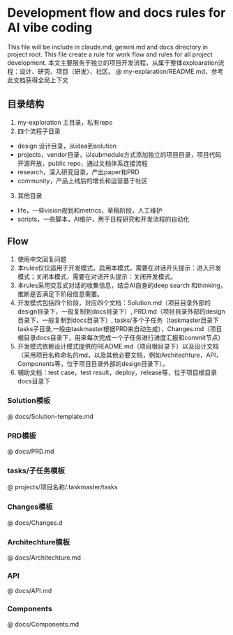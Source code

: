 # Development flow and docs rules for AI vibe coding
This file will be include in claude.md, gemini.md and docs directory in project root.
This file create a rule for work flow and rules for all project development.
本文主要服务于独立的项目开发流程，从属于整体exploaration流程：设计、研究、项目（研发）、社区。
@ my-explaration/README.md，参考此文档获得全局上下文

## 目录结构

1. my-exploration 主目录，私有repo
2. 四个流程子目录
  - design 设计目录，从idea到solution
  - projects，vendor目录，以submodule方式添加独立的项目目录，项目代码开源开放，public repo，通过文档体系连接流程
  - research，深入研究目录，产出paper和PRD
  - community，产品上线后的增长和运营基于社区
3. 其他目录
  - life，一些vision规划和metrics，草稿阶段，人工维护
  - scripts，一些脚本，AI维护，用于日程研究和开发流程的自动化

## Flow
1. 使用中文回复问题
2. 本rules仅仅适用于开发模式，启用本模式，需要在对话开头提示：进入开发模式；关闭本模式，需要在对话开头提示：关闭开发模式。
3. 本rules采用交互式对话的收集信息，结合AI自身的deep search 和thinking，推断是否满足下阶段信息需要。
4. 开发模式包括四个阶段，对应四个文档：Solution.md（项目目录外部的design目录下，一般复制到docs目录下）, PRD.md（项目目录外部的design目录下，一般复制到docs目录下）, tasks/多个子任务（taskmaster目录下tasks子目录,一般由taskmaster根据PRD来自动生成），Changes.md（项目根目录docs目录下，用来每次完成一个子任务进行进度汇报和commit节点）
5. 开发模式依赖设计模式提供的README.md（项目根目录下）以及设计文档（采用项目名称命名的md，以及其他必要文档，例如Architechture，API，Components等，位于项目目录外部的design目录下）。
6. 辅助文档：test case，test result，deploy，release等，位于项目根目录docs目录下


### Solution模板
@ docs/Solution-template.md

### PRD模板
@ docs/PRD.md

### tasks/子任务模板
@ projects/项目名称/.taskmaster/tasks

### Changes模板
@ docs/Changes.d

### Architechture模板
@ docs/Architechture.md

### API
@ docs/API.md

### Components
@ docs/Components.md
